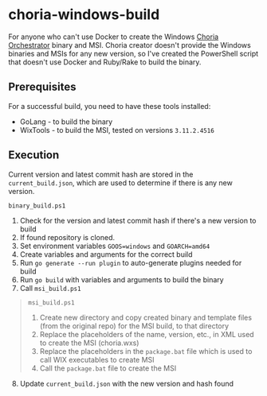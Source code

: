 # choria-windows-build

For anyone who can't use Docker to create the Windows [Choria Orchestrator](https://github.com/choria-io/go-choria) binary and MSI. Choria creator doesn't provide the Windows binaries and MSIs for any new version, so I've created the PowerShell script that doesn't use Docker and Ruby/Rake to build the binary.

## Prerequisites

For a successful build, you need to have these tools installed:

- GoLang - to build the binary
- WixTools - to build the MSI, tested on versions `3.11.2.4516`

## Execution

Current version and latest commit hash are stored in the `current_build.json`, which are used to determine if there is any new version.

`binary_build.ps1`
1. Check for the version and latest commit hash if there's a new version to build
2. If found repository is cloned.
3. Set environment variables `GOOS=windows` and `GOARCH=amd64`
4. Create variables and arguments for the correct build
5. Run `go generate --run plugin` to auto-generate plugins needed for build
6. Run `go build` with variables and arguments to build the binary
7. Call `msi_build.ps1`

> `msi_build.ps1`
> 1. Create new directory and copy created binary and template files (from the original repo) for the MSI build, to that directory
> 2. Replace the placeholders of the name, version, etc., in XML used to create the MSI (choria.wxs)
> 3. Replace the placeholders in the `package.bat` file which is used to call WIX executables to create MSI
> 4. Call the `package.bat` file to create the MSI

8. Update `current_build.json` with the new version and hash found
